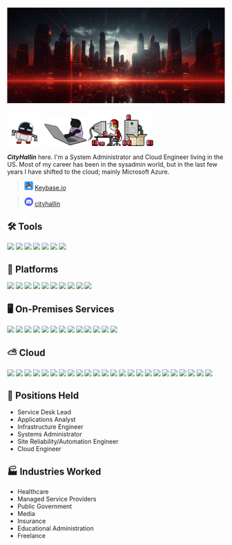 
[![Header](./images/banner.png "Header")](https://github.com/CityHallin)

<img src="./images/rebo.gif" width="80px"> <img src="./images/cat2.gif" width="100px"> <img src="./images/servers.gif" width="150px"> 

***CityHallin*** here. I'm a System Administrator and Cloud Engineer living in the US. Most of my career has been in the sysadmin world, but in the last few years I have shifted to the cloud; mainly Microsoft Azure. 

> <img src="https://raw.githubusercontent.com/CityHallin/Cityhallin/main/images/keybase.png" width="20px"> [Keybase.io](https://keybase.io/cityhall)

> <img src="https://raw.githubusercontent.com/CityHallin/Cityhallin/main/images/discord-c.png" width="20px"> [cityhallin](https://discord.com/)

 ## 🛠️ Tools
![](https://img.shields.io/badge/TOOLS-Ansible-red)
![](https://img.shields.io/badge/TOOLS-Azure_DevOPS-ffdd00)
![](https://img.shields.io/badge/TOOLS-GitHub-382009)
![](https://img.shields.io/badge/TOOLS-GitLab-orange)
![](https://img.shields.io/badge/TOOLS-PowerShell-blue)
![](https://img.shields.io/badge/TOOLS-Terraform-blueviolet)
![](https://img.shields.io/badge/EDITOR-VSCode-blue)

## 🧭 Platforms
![](https://img.shields.io/badge/PLATFORM-Microsoft_Azure-blue)
![](https://img.shields.io/badge/PLATFORM-Dell_PowerEdge-green)
![](https://img.shields.io/badge/PLATFORM-HPE_Nimble-lightgreen)
![](https://img.shields.io/badge/PLATFORM-HPE_ProLiant-blueviolet)
![](https://img.shields.io/badge/PLATFORM-Hyper--V-orange)
![](https://img.shields.io/badge/PLATFORM-NexSAN-red)
![](https://img.shields.io/badge/PLATFORM-Office365-blue)
![](https://img.shields.io/badge/PLATFORM-Ubuntu--Server-orange)
![](https://img.shields.io/badge/PLATFORM-VMware-brightgreen)
![](https://img.shields.io/badge/PLATFORM-Windows--Server-blue)

## 🖥️ On-Premises Services
![](https://img.shields.io/badge/SERVICE-AD_DS-yellow)
![](https://img.shields.io/badge/SERVICE-BackupEXEC-lightgrey)
![](https://img.shields.io/badge/SERVICE-Certificate_Authority-blueviolet)
![](https://img.shields.io/badge/SERVICE-Citrix-aa5577)
![](https://img.shields.io/badge/SERVICE-eForms-blueviolet)
![](https://img.shields.io/badge/SERVICE-DNS-green)
![](https://img.shields.io/badge/SERVICE-DHCP-red)
![](https://img.shields.io/badge/SERVICE-Netwrix-yellow)
![](https://img.shields.io/badge/SERVICE-NPS-ffff88)
![](https://img.shields.io/badge/SERVICE-SCVMM-orange)
![](https://img.shields.io/badge/SERVICE-Symantec-bbbb33)
![](https://img.shields.io/badge/SERVICE-Varonix-red)
![](https://img.shields.io/badge/SERVICE-WSUS-17ad76)

## ⛅ Cloud
![](https://img.shields.io/badge/Azure-Entra_ID-blue)
![](https://img.shields.io/badge/Azure-Application_Insights-violet)
![](https://img.shields.io/badge/Azure-Application_Gateway-blue)
![](https://img.shields.io/badge/Azure-App_Services-red)
![](https://img.shields.io/badge/Azure-API_Management-blueviolet)
![](https://img.shields.io/badge/Azure-Arc-200099)
![](https://img.shields.io/badge/Azure-Automation_Accounts-900099)
![](https://img.shields.io/badge/Azure-Containers-lightgreen)
![](https://img.shields.io/badge/Azure-DNS-blue)
![](https://img.shields.io/badge/Azure-Function_Apps-yellow)
![](https://img.shields.io/badge/Azure-IoT_Hub-5209dd)
![](https://img.shields.io/badge/Azure-Key_Vaults-red)
![](https://img.shields.io/badge/Azure-Kubernetes_Services-lightgrey)
![](https://img.shields.io/badge/Azure-Load_Balancers-red)
![](https://img.shields.io/badge/Azure-Log_Analytics-668213)
![](https://img.shields.io/badge/Azure-Logic_Apps-orange)
![](https://img.shields.io/badge/Azure-Migrate-red)
![](https://img.shields.io/badge/Azure-Monitor-1745926)
![](https://img.shields.io/badge/Azure-NetApp_Files-blue)
![](https://img.shields.io/badge/Azure-SQL_Instances-lightgrey)
![](https://img.shields.io/badge/Azure-Storage_Accounts-927516)
![](https://img.shields.io/badge/Azure-VMs-blueviolet)
![](https://img.shields.io/badge/Azure-VMSS-blue)
![](https://img.shields.io/badge/Azure-vNets-lightgreen)

## 👔 Positions Held
- Service Desk Lead
- Applications Analyst
- Infrastructure Engineer
- Systems Administrator
- Site Reliability/Automation Engineer
- Cloud Engineer

## 🏭 Industries Worked
- Healthcare
- Managed Service Providers
- Public Government
- Media
- Insurance
- Educational Administration
- Freelance

<!-- Resources -->
<!-- Shields: https://shields.io/ -->
<!---RSS Feed: https://github.com/gautamkrishnar/blog-post-workflow--->
<!-- Awesome GitHub Profile README: https://github.com/abhisheknaiidu/awesome-github-profile-readme -->

